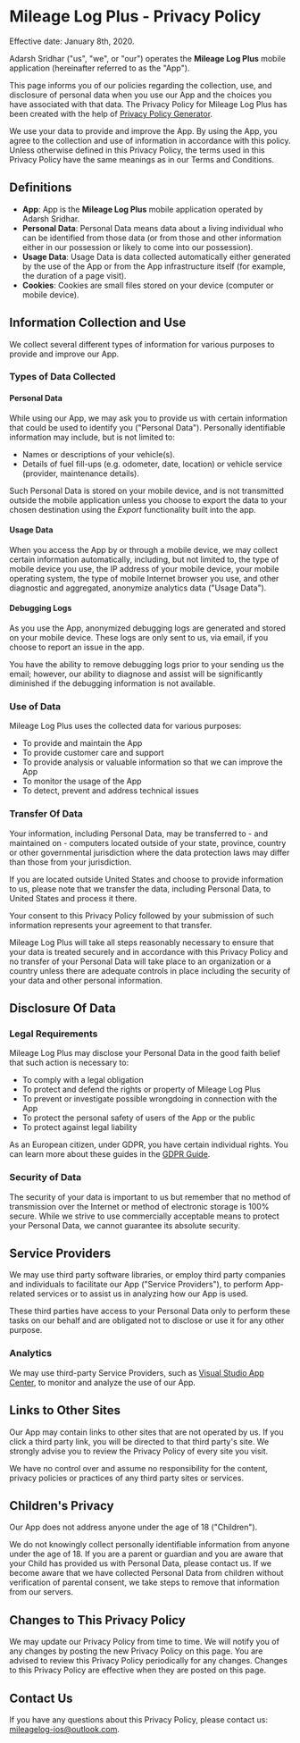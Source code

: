 # Mileage Log Plus - Privacy Policy

Effective date: January 8th, 2020.

Adarsh Sridhar ("us", "we", or "our") operates the **Mileage Log Plus** mobile application (hereinafter referred to as the "App").

This page informs you of our policies regarding the collection, use, and disclosure of personal data when you use our App and the choices you have associated with that data. The Privacy Policy for Mileage Log Plus has been created with the help of [Privacy Policy Generator](https://www.termsfeed.com/privacy-policy-generator/).

We use your data to provide and improve the App. By using the App, you agree to the collection and use of information in accordance with this policy. Unless otherwise defined in this Privacy Policy, the terms used in this Privacy Policy have the same meanings as in our Terms and Conditions.

## Definitions

* **App**: App is the **Mileage Log Plus** mobile application operated by Adarsh Sridhar.
* **Personal Data**: Personal Data means data about a living individual who can be identified from those data (or from those and other information either in our possession or likely to come into our possession).
* **Usage Data**: Usage Data is data collected automatically either generated by the use of the App or from the App infrastructure itself (for example, the duration of a page visit).
* **Cookies**: Cookies are small files stored on your device (computer or mobile device).

## Information Collection and Use

We collect several different types of information for various purposes to provide and improve our App.

### Types of Data Collected

#### Personal Data

While using our App, we may ask you to provide us with certain information that could be used to identify you ("Personal Data"). Personally identifiable information may include, but is not
limited to:

* Names or descriptions of your vehicle(s).
* Details of fuel fill-ups (e.g. odometer, date, location) or vehicle service (provider, maintenance details).

Such Personal Data is stored on your mobile device, and is not transmitted outside the mobile application unless you choose to export the data to your chosen destination using the *Export* functionality built into the app.

#### Usage Data

When you access the App by or through a mobile device, we may collect certain information automatically, including, but not limited to, the type of mobile device you use, the IP address of your mobile device, your mobile operating system, the type of mobile Internet browser you use, and other diagnostic and aggregated, anonymize analytics data ("Usage Data").

#### Debugging Logs

As you use the App, anonymized debugging logs are generated and stored on your mobile device. These logs are only sent to us, via email, if you choose to report an issue in the app.

You have the ability to remove debugging logs prior to your sending us the email; however, our ability to diagnose and assist will be significantly diminished if the debugging information is not available.

### Use of Data  

Mileage Log Plus uses the collected data for various purposes:

* To provide and maintain the App
* To provide customer care and support
* To provide analysis or valuable information so that we can improve the
    App
* To monitor the usage of the App
* To detect, prevent and address technical issues

### Transfer Of Data  

Your information, including Personal Data, may be transferred to - and
maintained on - computers located outside of your state, province, country or other governmental jurisdiction where the data protection laws may differ than those from your jurisdiction.

If you are located outside United States and choose to provide information to us, please note that we transfer the data, including Personal Data, to United States and process it there.

Your consent to this Privacy Policy followed by your submission of such information represents your agreement to that transfer.

Mileage Log Plus will take all steps reasonably necessary to ensure that your data is treated securely and in accordance with this Privacy Policy and no transfer of your Personal Data will take place to an organization or a country unless there are adequate controls in place including the security of your data and other personal information.

## Disclosure Of Data

### Legal Requirements

Mileage Log Plus may disclose your Personal Data in the good faith belief
that such action is necessary to:

* To comply with a legal obligation
* To protect and defend the rights or property of Mileage Log Plus
* To prevent or investigate possible wrongdoing in connection with the
    App
* To protect the personal safety of users of the App or the public
* To protect against legal liability

As an European citizen, under GDPR, you have certain individual rights. You can learn more about these guides in the [GDPR
Guide](https://termsfeed.com/blog/gdpr/#Individual_Rights_Under_the_GDPR).

### Security of Data  

The security of your data is important to us but remember that no method of transmission over the Internet or method of electronic storage is 100% secure. While we strive to use commercially acceptable means to protect your Personal Data, we cannot guarantee its absolute security.

## Service Providers

We may use third party software libraries, or employ third party companies and individuals to facilitate our App ("Service Providers"), to perform App-related services or to assist us in analyzing how our App is used.

These third parties have access to your Personal Data only to perform these tasks on our behalf and are obligated not to disclose or use it for any other purpose.

### Analytics

We may use third-party Service Providers, such as [Visual Studio App Center](https://visualstudio.microsoft.com/app-center/), to monitor and analyze the use of our App.

## Links to Other Sites  

Our App may contain links to other sites that are not operated by us. If you click a third party link, you will be directed to that third party's site. We strongly advise you to review the Privacy Policy of every site you visit.

We have no control over and assume no responsibility for the content, privacy policies or practices of any third party sites or services.

## Children's Privacy  

Our App does not address anyone under the age of 18 ("Children").

We do not knowingly collect personally identifiable information from anyone under the age of 18. If you are a parent or guardian and you are aware that your Child has provided us with Personal Data, please contact us. If we become aware that we have collected Personal Data from children without verification of parental consent, we take steps to remove that information from our servers.

## Changes to This Privacy Policy

We may update our Privacy Policy from time to time. We will notify you of any changes by posting the new Privacy Policy on this page. You are advised to review this Privacy Policy periodically for any changes. Changes to this Privacy Policy are effective when they are posted on this
page.

## Contact Us

If you have any questions about this Privacy Policy, please contact us: mileagelog-ios@outlook.com.
